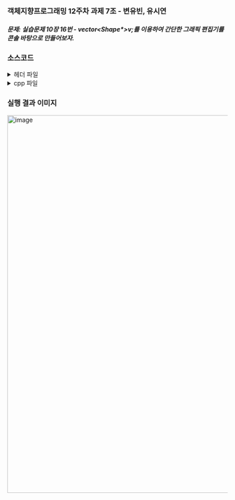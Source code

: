 ### 객체지향프로그래밍 12주차 과제 7조 - 변유빈, 유시연 

##### 문제: 실습문제 10장 16번 - vector<Shape*>v;를 이용하여 간단한 그래픽 편집기를 콘솔 바탕으로 만들어보자.
### 소스코드
<details>
<summary>헤더 파일</summary>

<div markdown="1">

```c++
//Circle.h
class Circle : public Shape {
protected:
    virtual void draw();
};
```

```c++
//Rect.h
class Rect : public Shape {
protected:
    virtual void draw();
};
```

```c++
//Line.h
class Line : public Shape {
protected:
    virtual void draw();
};
```

```c++
//Shape.h
#ifndef SHAPE_H
#define SHAPE_H
class Shape {
protected:
    virtual void draw() = 0;
public:
    void paint();
};
#endif
```

</div>
</details>


<details>
<summary>cpp 파일</summary>

<div markdown="1">

``` c++
//Circle.cpp
#include <iostream>
using namespace std;
#include "Shape.h"
#include "Circle.h"
void Circle::draw() {
    cout << "Circle" << endl;
}
```

``` c++
//Rect.cpp
#include <iostream>
using namespace std;
#include "Shape.h"
#include "Rect.h"
void Rect::draw() {
    cout << "Rectangle" << endl;
}
```

``` c++
//Line.cpp
#include <iostream>
using namespace std;
#include "Shape.h"
#include "Line.h"
void Line::draw() {
    cout << "Line" << endl;
}
```

``` c++
//Shape.cpp
#include <iostream>
#include "Shape.h"
using namespace std;
void Shape::paint() {
    draw();
}
```

``` c++
//main.cpp
#include <iostream>
#include <string>
#include <vector>
#include "Shape.h"
#include "Circle.h"
#include "Rect.h"
#include "Line.h"
using namespace std;

int main()
{
    vector<Shape*> v;
    vector<Shape*>::iterator it;
    int num;
    int sNum;
    cout << "그래픽 에디터입니다." << endl;
    while (true)
    {
        cout << "삽입:1, 삭제:2, 모두보기:3, 종료:4 >> ";
        cin >> num;
        if (num == 4)
            break;
        if (num == 1)
        {
            cout << "선:1, 원:2, 사각형:3 >> ";
            cin >> sNum;
            if (sNum == 1)
            {
                v.push_back(new Line);
            }
            if (sNum == 2)
            {
                v.push_back(new Circle);
            }
            if (sNum == 3)
            {
                v.push_back(new Rect);
            }
        }
        if (num == 2)
        {
            cout << "삭제하고자 하는 도형의 인덱스 >> ";
            cin >> sNum;
            it = v.begin();
            int i = 0;
            while (it != v.end())
            {
                if (i == sNum)
                {
                    it = v.erase(it);
                    break;
                }
                else
                {
                    it++;
                    i++;
                }
            }
        }
        if (num == 3)
        {
            int i;
            for (it = v.begin(), i = 0; it != v.end(); it++, i++)
            {
                Shape* temp = *it;
                cout << i << ": ";
                temp->paint();
            }
        }
    }
}
``` 

</div>
</details>




### 실행 결과 이미지 

<img width="863" alt="image" src="https://github.com/hiciz/Cpp_07_group/assets/138213248/3e0ba4ab-e611-4c3b-8680-e66b1d89a3b3.png">

